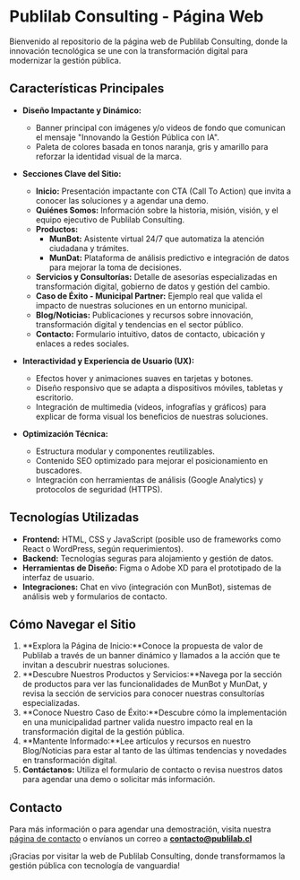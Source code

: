 # Publilab Consulting - Página Web

Bienvenido al repositorio de la página web de Publilab Consulting, donde la innovación tecnológica se une con la transformación digital para modernizar la gestión pública.

## Características Principales

- **Diseño Impactante y Dinámico:**

  - Banner principal con imágenes y/o videos de fondo que comunican el mensaje "Innovando la Gestión Pública con IA".
  - Paleta de colores basada en tonos naranja, gris y amarillo para reforzar la identidad visual de la marca.
- **Secciones Clave del Sitio:**

  - **Inicio:** Presentación impactante con CTA (Call To Action) que invita a conocer las soluciones y a agendar una demo.
  - **Quiénes Somos:** Información sobre la historia, misión, visión, y el equipo ejecutivo de Publilab Consulting.
  - **Productos:**
    - **MunBot:** Asistente virtual 24/7 que automatiza la atención ciudadana y trámites.
    - **MunDat:** Plataforma de análisis predictivo e integración de datos para mejorar la toma de decisiones.
  - **Servicios y Consultorías:** Detalle de asesorías especializadas en transformación digital, gobierno de datos y gestión del cambio.
  - **Caso de Éxito - Municipal Partner:** Ejemplo real que valida el impacto de nuestras soluciones en un entorno municipal.
  - **Blog/Noticias:** Publicaciones y recursos sobre innovación, transformación digital y tendencias en el sector público.
  - **Contacto:** Formulario intuitivo, datos de contacto, ubicación y enlaces a redes sociales.
- **Interactividad y Experiencia de Usuario (UX):**

  - Efectos hover y animaciones suaves en tarjetas y botones.
  - Diseño responsivo que se adapta a dispositivos móviles, tabletas y escritorio.
  - Integración de multimedia (videos, infografías y gráficos) para explicar de forma visual los beneficios de nuestras soluciones.
- **Optimización Técnica:**

  - Estructura modular y componentes reutilizables.
  - Contenido SEO optimizado para mejorar el posicionamiento en buscadores.
  - Integración con herramientas de análisis (Google Analytics) y protocolos de seguridad (HTTPS).

## Tecnologías Utilizadas

- **Frontend:** HTML, CSS y JavaScript (posible uso de frameworks como React o WordPress, según requerimientos).
- **Backend:** Tecnologías seguras para alojamiento y gestión de datos.
- **Herramientas de Diseño:** Figma o Adobe XD para el prototipado de la interfaz de usuario.
- **Integraciones:** Chat en vivo (integración con MunBot), sistemas de análisis web y formularios de contacto.

## Cómo Navegar el Sitio

1. **Explora la Página de Inicio:**Conoce la propuesta de valor de Publilab a través de un banner dinámico y llamados a la acción que te invitan a descubrir nuestras soluciones.
2. **Descubre Nuestros Productos y Servicios:**Navega por la sección de productos para ver las funcionalidades de MunBot y MunDat, y revisa la sección de servicios para conocer nuestras consultorías especializadas.
3. **Conoce Nuestro Caso de Éxito:**Descubre cómo la implementación en una municipalidad partner valida nuestro impacto real en la transformación digital de la gestión pública.
4. **Mantente Informado:**Lee artículos y recursos en nuestro Blog/Noticias para estar al tanto de las últimas tendencias y novedades en transformación digital.
5. **Contáctanos:**
   Utiliza el formulario de contacto o revisa nuestros datos para agendar una demo o solicitar más información.

## Contacto

Para más información o para agendar una demostración, visita nuestra [página de contacto](#https//publilab.cl) o envíanos un correo a **contacto@publilab.cl**

¡Gracias por visitar la web de Publilab Consulting, donde transformamos la gestión pública con tecnología de vanguardia!

